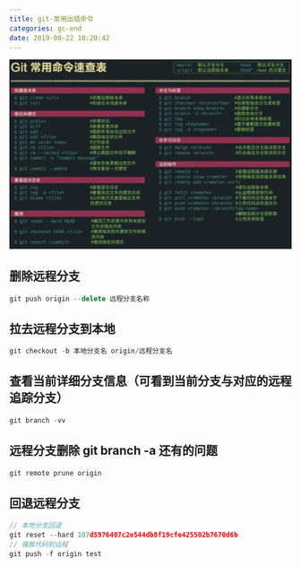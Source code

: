 ```yaml
---
title: git-常用出错命令
categories: gc-end
date: 2019-08-22 10:20:42
---
```

![blockchain](https://raw.githubusercontent.com/xiaosongread/github-xiaosongread-hexo/master/img-folder/git.jpg)
<!-- more -->
## 删除远程分支
```javascript
git push origin --delete 远程分支名称
```

## 拉去远程分支到本地
```javascript
git checkout -b 本地分支名 origin/远程分支名
```

## 查看当前详细分支信息（可看到当前分支与对应的远程追踪分支）
```javascript
git branch -vv
```

## 远程分支删除 git branch -a 还有的问题
```javascript
git remote prune origin  
```

## 回退远程分支
```javascript
// 本地分支回退
git reset --hard 107d5976407c2e544db8f19cfe425502b7670d6b 
// 强推代码到远程
git push -f origin test 
```

